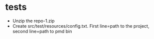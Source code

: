 # tests

- Unzip the repo-1.zip
- Create src/test/resources/config.txt. First line=path to the project, second line=path to pmd bin
